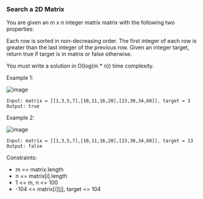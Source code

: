 ### Search a 2D Matrix
You are given an m x n integer matrix matrix with the following two properties:

Each row is sorted in non-decreasing order.
The first integer of each row is greater than the last integer of the previous row.
Given an integer target, return true if target is in matrix or false otherwise.

You must write a solution in O(log(m * n)) time complexity.

Example 1:


![image](https://github.com/MadhuKashyap/LeetCode-Solutions/assets/40714383/c588c84b-fce6-4bc9-856a-b450ab14a085)

```
Input: matrix = [[1,3,5,7],[10,11,16,20],[23,30,34,60]], target = 3
Output: true
```
Example 2:


![image](https://github.com/MadhuKashyap/LeetCode-Solutions/assets/40714383/e9dc3c70-bcf4-428c-b9f0-f05e893a9540)

```
Input: matrix = [[1,3,5,7],[10,11,16,20],[23,30,34,60]], target = 13
Output: false
``` 

Constraints:

* m == matrix.length
* n == matrix[i].length
* 1 <= m, n <= 100
* -104 <= matrix[i][j], target <= 104
